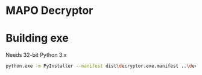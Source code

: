 # MAPO Decryptor

# Building exe

Needs 32-bit Python 3.x

```bash
python.exe -m PyInstaller --manifest dist\decryptor.exe.manifest ..\decryptor.py --uac-admin -F
```
